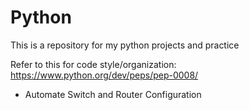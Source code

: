 # Python

This is a repository for my python projects and practice


Refer to this for code style/organization: https://www.python.org/dev/peps/pep-0008/


- Automate Switch and Router Configuration